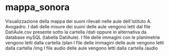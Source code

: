 # mappa_sonora
Visualizzazione della mappa dei suoni rilevati nelle aule dell'istituto A. Avogadro.
I dati delle misure dei suoni delle aule vengono letti dal file DatiAule.csv presente sotto la cartella /dati 
oppure in alternativa  da database mySQL (tabella DatiAule).
I file delle immagini con le  planimetrie vengono letti dalla cartella /plan
I file delle immagini delle aule vengono letti dalla cartella /img
I file audio delle aule vengono letti dalla cartella /audio

